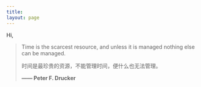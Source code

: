 ```yaml
---
title:
layout: page
---
```


Hi,

<blockquote class="blockquote-center">

<p>Time is the scarcest resource, and unless it is managed nothing else can be managed.</p>
<p>时间是最珍贵的资源，不能管理时间，便什么也无法管理。</p>
<p><strong> —— Peter F. Drucker</strong></p>
</blockquote>

